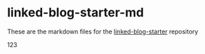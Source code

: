 # linked-blog-starter-md
These are the markdown files for the [linked-blog-starter](https://github.com/matthewwong525/linked-blog-starter) repository


123
